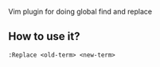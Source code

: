 Vim plugin for doing global find and replace

## How to use it?
```
:Replace <old-term> <new-term>
```
